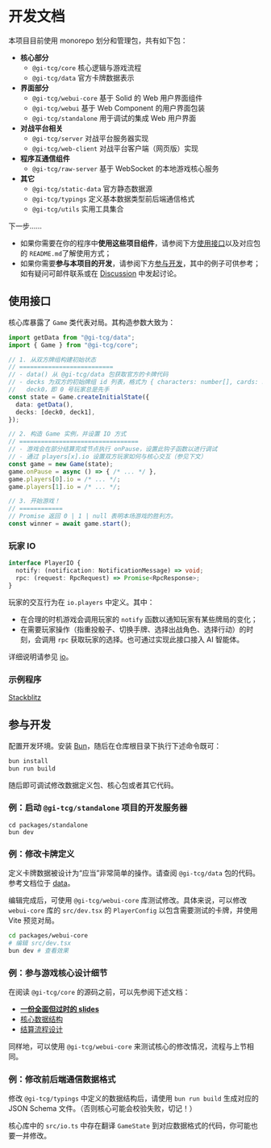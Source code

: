 # 开发文档

本项目目前使用 monorepo 划分和管理包，共有如下包：

- **核心部分**
  - `@gi-tcg/core` 核心逻辑与游戏流程
  - `@gi-tcg/data` 官方卡牌数据表示
- **界面部分**
  - `@gi-tcg/webui-core` 基于 Solid 的 Web 用户界面组件
  - `@gi-tcg/webui` 基于 Web Component 的用户界面包装
  - `@gi-tcg/standalone` 用于调试的集成 Web 用户界面
- **对战平台相关**
  - `@gi-tcg/server` 对战平台服务器实现
  - `@gi-tcg/web-client` 对战平台客户端（网页版）实现
- **程序互通信组件**
  - `@gi-tcg/raw-server` 基于 WebSocket 的本地游戏核心服务
- **其它**
  - `@gi-tcg/static-data` 官方静态数据源
  - `@gi-tcg/typings` 定义基本数据类型前后端通信格式
  - `@gi-tcg/utils` 实用工具集合

下一步……
- 如果你需要在你的程序中**使用这些项目组件**，请参阅下方[使用接口](#使用接口)以及对应包的 `README.md`了解使用方式；
- 如果你需要**参与本项目的开发**，请参阅下方[参与开发](#参与开发)，其中的例子可供参考；如有疑问可邮件联系或在 [Discussion](https://github.com/guyutongxue/genius-invokation/discussions) 中发起讨论。

## 使用接口

核心库暴露了 `Game` 类代表对局。其构造参数大致为：

```ts
import getData from "@gi-tcg/data";
import { Game } from "@gi-tcg/core";

// 1. 从双方牌组构建初始状态
// ==========================
// - data() 从 @gi-tcg/data 包获取官方的卡牌代码
// - decks 为双方的初始牌组 id 列表，格式为 { characters: number[], cards: number[] }
//   deck0，即 0 号玩家总是先手
const state = Game.createInitialState({
  data: getData(),
  decks: [deck0, deck1],
});

// 2. 构造 Game 实例，并设置 IO 方式
// =================================
// - 游戏会在部分结算完成节点执行 onPause，设置此钩子函数以进行调试
// - 通过 players[x].io 设置双方玩家如何与核心交互（参见下文）
const game = new Game(state);
game.onPause = async () => { /* ... */ },
game.players[0].io = /* ... */;
game.players[1].io = /* ... */;

// 3. 开始游戏！
// ============
// Promise 返回 0 | 1 | null 表明本场游戏的胜利方。
const winner = await game.start();
```

### 玩家 IO

```ts
interface PlayerIO {
  notify: (notification: NotificationMessage) => void;
  rpc: (request: RpcRequest) => Promise<RpcResponse>;
}
```

玩家的交互行为在 `io.players` 中定义。其中：
- 在合理的时机游戏会调用玩家的 `notify` 函数以通知玩家有某些牌局的变化；
- 在需要玩家操作（指重投骰子、切换手牌、选择出战角色、选择行动）的时刻，会调用 `rpc` 获取玩家的选择。也可通过实现此接口接入 AI 智能体。

详细说明请参见 [io](./io.md)。

### 示例程序

[Stackblitz](https://stackblitz.com/edit/gi-tcg-example?file=src%2Fmain.js)

## 参与开发

配置开发环境。安装 [Bun](https://bun.sh)，随后在仓库根目录下执行下述命令既可：

```sh
bun install
bun run build
```

随后即可调试修改数据定义包、核心包或者其它代码。

### 例：启动 `@gi-tcg/standalone` 项目的开发服务器

```
cd packages/standalone
bun dev
```

### 例：修改卡牌定义

定义卡牌数据被设计为“应当”非常简单的操作。请查阅 `@gi-tcg/data` 包的代码。参考文档位于 [data](./data/README.md)。

编辑完成后，可使用 `@gi-tcg/webui-core` 库测试修改。具体来说，可以修改 `webui-core` 库的 `src/dev.tsx` 的 `PlayerConfig` 以包含需要测试的卡牌，并使用 Vite 预览对局。

```sh
cd packages/webui-core
# 编辑 src/dev.tsx
bun dev # 查看效果
```

### 例：参与游戏核心设计细节

在阅读 `@gi-tcg/core` 的源码之前，可以先参阅下述文档：
- **[一份全面但过时的 slides](https://kdocs.cn/l/chWGWwQNLHGo)**
- [核心数据结构](./state.md)
- [结算流程设计](./process.md)

同样地，可以使用 `@gi-tcg/webui-core` 来测试核心的修改情况，流程与上节相同。

### 例：修改前后端通信数据格式

修改 `@gi-tcg/typings` 中定义的数据结构后，请使用 `bun run build` 生成对应的 JSON Schema 文件。（否则核心可能会校验失败，切记！）

核心库中的 `src/io.ts` 中存在翻译 `GameState` 到对应数据格式的代码，你可能也要一并修改。
